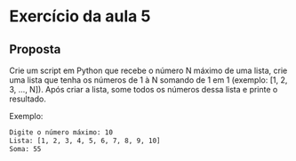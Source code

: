 # Exercício da aula 5
## Proposta
Crie um script em Python que recebe o número N máximo de uma lista, crie uma lista que tenha os números de 1 à N somando de 1 em 1 (exemplo: [1, 2, 3, ..., N]). Após criar a lista, some todos os números dessa lista e printe o resultado.

Exemplo:
```bash
Digite o número máximo: 10
Lista: [1, 2, 3, 4, 5, 6, 7, 8, 9, 10]
Soma: 55
```

